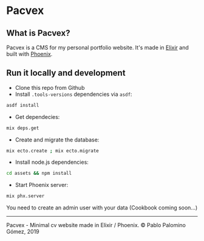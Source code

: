 # Pacvex 

## What is Pacvex?

Pacvex is a CMS for my personal portfolio website. It's made in [Elixir](http://elixir-lang.org) and built with [Phoenix](http://www.phoenixframework.org).

## Run it locally and development

- Clone this repo from Github
- Install `.tools-versions` dependencies via `asdf`:
```sh
asdf install
```
- Get dependecies:
```sh
mix deps.get
```
- Create and migrate the database:
```sh
mix ecto.create ; mix ecto.migrate
```
- Install node.js dependencies:
```sh
cd assets && npm install
```
- Start Phoenix server:
```sh
mix phx.server
```

You need to create an admin user with your data (Cookbook coming soon...)

----
Pacvex - Minimal cv website made in Elixir / Phoenix.
© Pablo Palomino Gómez, 2019
